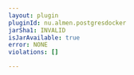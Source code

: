 ```yaml
---
layout: plugin
pluginId: nu.almen.postgresdocker
jarSha1: INVALID
isJarAvailable: true
error: NONE
violations: []

---
```

